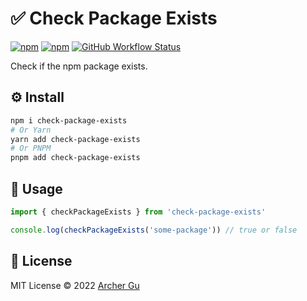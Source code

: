 # ✅ Check Package Exists
[![npm](https://img.shields.io/npm/v/check-package-exists?style=flat-square)](https://npm.im/check-package-exists) [![npm](https://img.shields.io/npm/dw/check-package-exists?style=flat-square)](https://npm.im/check-package-exists) [![GitHub Workflow Status](https://img.shields.io/github/actions/workflow/status/ArcherGu/check-package-exists/ci.yml?style=flat-square)](https://github.com/ArcherGu/check-package-exists/actions/workflows/ci.yml)

Check if the npm package exists.

## ⚙️ Install

```bash
npm i check-package-exists
# Or Yarn
yarn add check-package-exists
# Or PNPM
pnpm add check-package-exists
```

## 📖 Usage

```ts
import { checkPackageExists } from 'check-package-exists'

console.log(checkPackageExists('some-package')) // true or false
```

## 📄 License

MIT License © 2022 [Archer Gu](https://github.com/archergu)